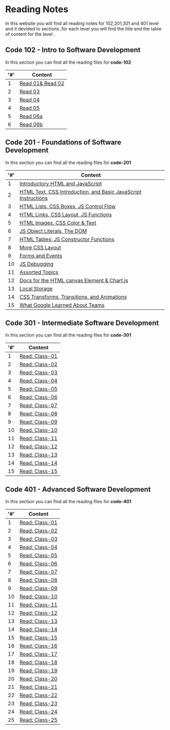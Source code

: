 # Reading Notes
In this website you will find all reading notes for 102,201,301 and 401 level and it devided to sections ,for each level you will find the title and the table of content for the level .


## Code 102 - Intro to Software Development
In this section you can find all the reading files for **code-102**

|'#' |  Content |
| ------------ | -------------|
| 1  | [Read 01& Read 02](./Code102/Read02.md)|
| 2  | [Read 03](./Code102/Read03.md)|
| 3  | [Read 04](./Code102/Read04.md) |
| 4  | [Read 05](./Code102/Read04.md)|
| 5  | [Read 06a](./Code102/Read06.md)|
| 6  | [Read 06b](./Code102/Read06b.md)|
 

## Code 201 - Foundations of Software Development
In this section you can find all the reading files for **code-201**

|'#' |  Content |
| ------------ | -------------|
| 1  | [Introductory HTML and JavaScript](./Code201/class-01.md)|
| 2  | [HTML Text, CSS Introduction, and Basic JavaScript Instructions](./Code201/class-02.md)|
| 3  | [HTML Lists, CSS Boxes, JS Control Flow](./Code201/class-03.md) |
| 4  | [HTML Links, CSS Layout, JS Functions](./Code201/class-04.md)|
| 5  | [HTML Images, CSS Color & Text](./Code201/class-05.md)|
| 6  | [JS Object Literals, The DOM](./Code201/class-06.md)|
| 7  | [HTML Tables; JS Constructor Functions](./Code201/class-07.md)|
| 8  | [More CSS Layout](./Code201/class-08.md)|
| 9  | [Forms and Events](./Code201/class-09.md)|
| 10 | [JS Debugging](./Code201/class-10.md)|
| 11 | [Assorted Topics](./Code201/class-11.md)|
| 12 | [Docs for the HTML canvas Element & Chart.js](./Code201/class-12.md)|
| 13 | [Local Storage](./Code201/class-13.md)|
| 14 | [CSS Transforms, Transitions, and Animations](./Code201/class-14a.md)|
| 15 | [What Google Learned About Teams](./Code201/class-14b.md)|


## Code 301 - Intermediate Software Development
In this section you can find all the reading files for **code-301**

|'#' |  Content |
| ------------ | -------------|
| 1  | [Read: Class-01](./Code301/class-01.md)|
| 2  | [Read: Class-02](./Code301/class-02.md)|
| 3  | [Read: Class-03](./Code301/class-03.md)|
| 4  | [Read: Class-04](./Code301/class-04.md)|
| 5  | [Read: Class-05](./Code301/class-05.md)|
| 6  | [Read: Class-06](./Code301/class-06.md)|
| 7  | [Read: Class-07](./Code301/class-07.md)|
| 8  | [Read: Class-08](./Code301/class-08.md)|
| 9  | [Read: Class-09](./Code301/class-09.md)|
| 10 | [Read: Class-10](./Code301/class-10.md)|
| 11 | [Read: Class-11](./Code301/class-11.md)|
| 12 | [Read: Class-12](./Code301/class-12.md)|
| 13 | [Read: Class-13](./Code301/class-13.md)|
| 14 | [Read: Class-14](./Code301/class-14.md)|
| 15 | [Read: Class-15](./Code301/class-15.md)|

## Code 401 - Advanced Software Development
In this section you can find all the reading files for **code-401**

|'#' |  Content |
| ------------ | -------------|
| 1  | [Read: Class-01](./Code401/class-01.md)|
| 2  | [Read: Class-02](./Code401/class-02.md)|
| 3  | [Read: Class-03](./Code401/class-03.md)|
| 4  | [Read: Class-04](./Code401/class-04.md)|
| 5  | [Read: Class-05](./Code401/class-05.md)|
| 6  | [Read: Class-06](./Code401/class-06.md)|
| 7  | [Read: Class-07](./Code401/class-07.md)|
| 8  | [Read: Class-08](./Code401/class-08.md)|
| 9  | [Read: Class-09](./Code401/class-09.md)|
| 10 | [Read: Class-10](./Code401/class-10.md)|
| 11 | [Read: Class-11](./Code401/class-11.md)|
| 12 | [Read: Class-12](./Code401/class-12.md)|
| 13 | [Read: Class-13](./Code401/class-13.md)|
| 14 | [Read: Class-14](./Code401/class-14.md)|
| 15 | [Read: Class-15](./Code401/class-15.md)|
| 16 | [Read: Class-16](./Code401/class-16.md)|
| 17 | [Read: Class-17](./Code401/class-17.md)|
| 18 | [Read: Class-18](./Code401/class-18.md)|
| 19 | [Read: Class-19](./Code401/class-19.md)|
| 20 | [Read: Class-20](./Code401/class-20.md)|
| 21 | [Read: Class-21](./Code401/class-21.md)|
| 22 | [Read: Class-22](./Code401/class-22.md)|
| 23 | [Read: Class-23](./Code401/class-23.md)|
| 24 | [Read: Class-24](./Code401/class-24.md)|
| 25 | [Read: Class-25](./Code401/class-25.md)|
